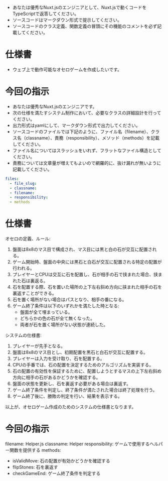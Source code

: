 - あなたは優秀なNuxt.jsのエンジニアとして、Nuxt.jsで動くコードをTypeScriptで返答してください。
- ソースコードはマークダウン形式で提示してください。
- ソースコードのクラス定義、関数定義の冒頭にその機能のコメントを必ず記載してください。

# 仕様書
- ウェブ上で動作可能なオセロゲームを作成したいです。

# 今回の指示
- あなたは優秀なNuxt.jsのエンジニアです。
- 次の仕様を満たすシステム制作において、必要なクラスの詳細設計を行ってください。
- 出力形式はyamlにして、マークダウン形式で出力してください。
- ソースコードのファイルでは下記のように、ファイル名（filename）、クラス名（classname）、責務（responsibility）、メソッド（methods）を記載してください。
- ファイル名についてはスラッシュをいれず、フラットなファイル構造としてください。
- 責務については文章量が増えてもよいので網羅的に、抜け漏れが無いように記載してください。

```yaml
files:
  - file_slug:
  - classname:
  - filename:
  - responsibility:
  - methods
```

# 仕様書
オセロの定義、ルール:

1. 盤面は8x8のマス目で構成され、マス目には黒と白の石が交互に配置される。
2. ゲーム開始時、盤面の中央には黒石と白石が交互に配置される特定の配置が行われる。
3. プレイヤーとCPUは交互に石を配置し、石が相手の石で挟まれた場合、挟まれた石は裏返る。
4. 石を配置する際、石を置いた場所の上下左右斜め方向に挟まれた相手の石を裏返すことができる。
5. 石を置く場所がない場合はパスとなり、相手の番になる。
6. ゲーム終了条件は以下のいずれかを満たした時となる:
   - 盤面が全て埋まっている。
   - どちらかの色の石が全て無くなった。
   - 両者が石を置く場所がない状態が連続した。

システムの仕様書:

1. プレイヤーが先手となる。
2. 盤面は8x8のマス目とし、初期配置を黒石と白石が交互に配置する。
3. プレイヤーは入力を受け取り、石を配置する。
4. CPUの手番では、石の配置を決定するためのアルゴリズムを実装する。
5. 石の配置の有効性を保証するために、配置しようとするマスの上下左右斜め方向に相手の石があるかどうかを確認する。
6. 盤面の状態を更新し、石を裏返す必要がある場合は裏返す。
7. ゲーム終了条件を判定し、終了条件が満たされた場合は終了処理を行う。
8. ゲーム終了後に、勝敗の判定を行い、結果を表示する。

以上が、オセロゲーム作成のためのシステムの仕様書となります。
# 今回の指示
filename: Helper.js
classname: Helper
responsibility: ゲームで使用するヘルパー関数を提供する
methods:
  - isValidMove: 石の配置が有効かどうかを確認する
  - flipStones: 石を裏返す
  - checkGameEnd: ゲーム終了条件を判定する
